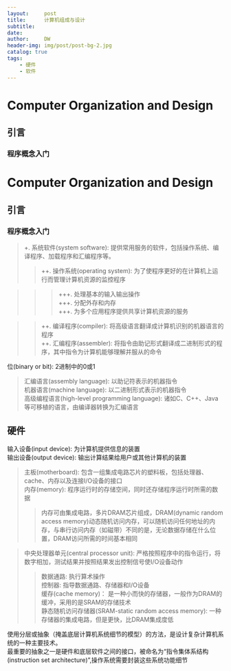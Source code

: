 ```yaml
---
layout:     post
title:      计算机组成与设计
subtitle:
date:       
author:     DW
header-img: img/post/post-bg-2.jpg
catalog: true
tags:
    - 硬件
    - 软件
---
```


# Computer Organization and Design  
## 引言  
### 程序概念入门  
# Computer Organization and Design  
## 引言  
### 程序概念入门  
> +. 系统软件(system software): 提供常用服务的软件，包括操作系统、编译程序、加载程序和汇编程序等。 
>> ++. 操作系统(operating system): 为了使程序更好的在计算机上运行而管理计算机资源的监控程序

>>> +++. 处理基本的输入输出操作  
+++. 分配外存和内存  
+++. 为多个应用程序提供共享计算机资源的服务  

>> ++. 编译程序(compiler): 将高级语言翻译成计算机识别的机器语言的程序  
++. 汇编程序(assembler): 将指令由助记形式翻译成二进制形式的程序，其中指令为计算机能够理解并服从的命令

位(binary or bit): 2进制中的0或1  
> 汇编语言(assembly language): 以助记符表示的机器指令  
机器语言(machine language): 以二进制形式表示的机器指令  
高级编程语言(high-level programming language): 诸如C、C++、Java等可移植的语言，由编译器转换为汇编语言   

## 硬件
输入设备(input device): 为计算机提供信息的装置   
输出设备(output device): 输出计算结果给用户或其他计算机的装置  

> 主板(motherboard): 包含一组集成电路芯片的塑料板，包括处理器、cache、内存以及连接I/O设备的接口  
> 内存(memory): 程序运行时的存储空间，同时还存储程序运行时所需的数据  
>> 内存可由集成电路，多片DRAM芯片组成，DRAM(dynamic random access memory)动态随机访问内存，可以随机访问任何地址的内存，与串行访问内存（如磁带）不同的是，无论数据存储在什么位置，DRAM访问所需的时间基本相同  

> 中央处理器单元(central processor unit): 严格按照程序中的指令运行，将数字相加，测试结果并按照结果发出控制信号使I/O设备动作
>> 数据通路: 执行算术操作  
>> 控制器: 指导数据通路、存储器和I/O设备    
> 缓存(cache memory)： 是一种小而快的存储器，一般作为DRAM的缓冲，采用的是SRAM的存储技术  
>> 静态随机访问存储器(SRAM-static random access memory): 一种存储器的集成电路，但是更快，比DRAM集成度低  

使用分层或抽象（掩盖底层计算机系统细节的模型）的方法，是设计复杂计算机系统的一种主要技术。  
最重要的抽象之一是硬件和底层软件之间的接口，被命名为“指令集体系结构(instruction set architecture)”,操作系统需要封装这些系统功能细节


